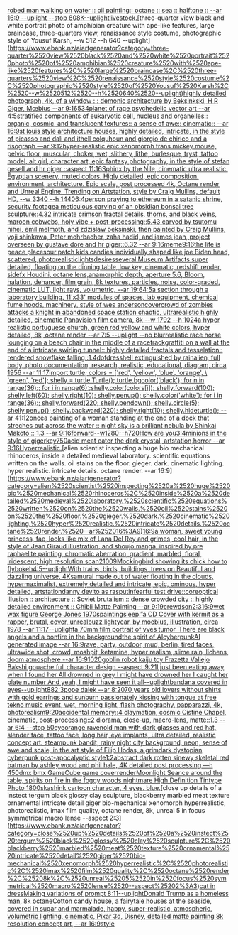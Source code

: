 [robed man walking on water :: oil painting:: octane :: sea :: halftone :: --ar 16:9 --uplight --stop 80](https://www.ebank.nz/aiartgenerator?category=robed%2520man%2520walking%2520on%2520water%2520%3A%3A%2520oil%2520painting%3A%3A%2520octane%2520%3A%3A%2520sea%2520%3A%3A%2520halftone%2520%3A%3A%2520--ar%252016%3A9%2520--uplight%2520--stop%252080)[8K](https://www.ebank.nz/aiartgenerator?category=8K)[--uplight](https://www.ebank.nz/aiartgenerator?category=--uplight)[livestock.](https://www.ebank.nz/aiartgenerator?category=livestock.)[three-quarter view black and white portrait photo of amphibian creature with ape-like features, large braincase, three-quarters view, renaissance style costume, photographic style of Yousuf Karsh, --w 512 --h 640 --uplight](https://www.ebank.nz/aiartgenerator?category=three-quarter%2520view%2520black%2520and%2520white%2520portrait%2520photo%2520of%2520amphibian%2520creature%2520with%2520ape-like%2520features%2C%2520large%2520braincase%2C%2520three-quarters%2520view%2C%2520renaissance%2520style%2520costume%2C%2520photographic%2520style%2520of%2520Yousuf%2520Karsh%2C%2520--w%2520512%2520--h%2520640%2520--uplight)[highly detailed photograph, 4k, of a window : : demonic architecture by Beksinkski, H R Giger, Mœbius --ar 9:16](https://www.ebank.nz/aiartgenerator?category=highly%2520detailed%2520photograph%2C%25204k%2C%2520of%2520a%2520window%2520%3A%2520%3A%2520demonic%2520architecture%2520by%2520Beksinkski%2C%2520H%2520R%2520Giger%2C%2520M%C5%93bius%2520--ar%25209%3A16)[534](https://www.ebank.nz/aiartgenerator?category=534)[planet of rage psychedelic vector art --ar 4:5](https://www.ebank.nz/aiartgenerator?category=planet%2520of%2520rage%2520psychedelic%2520vector%2520art%2520--ar%25204%3A5)[stratified components of eukaryotic cell, nucleus and organelles:: organic, cosmic, and translucent textures:: a sense of awe:: cinematic:: --ar 16:9](https://www.ebank.nz/aiartgenerator?category=stratified%2520components%2520of%2520eukaryotic%2520cell%2C%2520nucleus%2520and%2520organelles%3A%3A%2520organic%2C%2520cosmic%2C%2520and%2520translucent%2520textures%3A%3A%2520a%2520sense%2520of%2520awe%3A%3A%2520cinematic%3A%3A%2520--ar%252016%3A9)[st louis style architecture houses, highly detailed, intricate, in the style of picasso and dali and ithell colquhoun and giorgio de chirico and a risograph —ar 9:12](https://www.ebank.nz/aiartgenerator?category=st%2520louis%2520style%2520architecture%2520houses%2C%2520highly%2520detailed%2C%2520intricate%2C%2520in%2520the%2520style%2520of%2520picasso%2520and%2520dali%2520and%2520ithell%2520colquhoun%2520and%2520giorgio%2520de%2520chirico%2520and%2520a%2520risograph%2520%E2%80%94ar%25209%3A12)[hyper-realistic epic xenomorph trans  mickey mouse, pelvic floor, muscular, choker, wet, slithery, lithe, burlesque, tryst, tattoo model, alt girl, character art, epic fantasy photography, in the style of stefan gesell and hr giger ::aspect 11:16](https://www.ebank.nz/aiartgenerator?category=hyper-realistic%2520epic%2520xenomorph%2520trans%2520%2520mickey%2520mouse%2C%2520pelvic%2520floor%2C%2520muscular%2C%2520choker%2C%2520wet%2C%2520slithery%2C%2520lithe%2C%2520burlesque%2C%2520tryst%2C%2520tattoo%2520model%2C%2520alt%2520girl%2C%2520character%2520art%2C%2520epic%2520fantasy%2520photography%2C%2520in%2520the%2520style%2520of%2520stefan%2520gesell%2520and%2520hr%2520giger%2520%3A%3Aaspect%252011%3A16)[Sphinx by the Nile, cinematic ultra realistic. Egyptian scenery, muted colors. Higly detailed, epic composition. environment, architecture. Epic scale, post processed 4k, Octane render and Unreal Engine. Trending on Artstation, style by Craig Mullins, default HD, --w 3340 --h 1440](https://www.ebank.nz/aiartgenerator?category=Sphinx%2520by%2520the%2520Nile%2C%2520cinematic%2520ultra%2520realistic.%2520Egyptian%2520scenery%2C%2520muted%2520colors.%2520Higly%2520detailed%2C%2520epic%2520composition.%2520environment%2C%2520architecture.%2520Epic%2520scale%2C%2520post%2520processed%25204k%2C%2520Octane%2520render%2520and%2520Unreal%2520Engine.%2520Trending%2520on%2520Artstation%2C%2520style%2520by%2520Craig%2520Mullins%2C%2520default%2520HD%2C%2520--w%25203340%2520--h%25201440)[6:4](https://www.ebank.nz/aiartgenerator?category=6%3A4)[person praying to ethereum in a satanic shrine, security footage](https://www.ebank.nz/aiartgenerator?category=person%2520praying%2520to%2520ethereum%2520in%2520a%2520satanic%2520shrine%2C%2520security%2520footage)[a meticulous carving of an obsidian bonsai tree sculpture::4.32 intricate crimson fractal details, thorns, and black veins, maroon cobwebs, holy vibe + post-processing::5.43  carved by tsutomu nihei, emil melmoth, and zdzislaw beksinski, then painted by Craig Mullins, yoji shinkawa, Peter mohrbacher, zaha hadid, and james jean, project overseen by gustave dore and hr giger::6.32  --ar 9:16](https://www.ebank.nz/aiartgenerator?category=a%2520meticulous%2520carving%2520of%2520an%2520obsidian%2520bonsai%2520tree%2520sculpture%3A%3A4.32%2520intricate%2520crimson%2520fractal%2520details%2C%2520thorns%2C%2520and%2520black%2520veins%2C%2520maroon%2520cobwebs%2C%2520holy%2520vibe%2520%2B%2520post-processing%3A%3A5.43%2520%2520carved%2520by%2520tsutomu%2520nihei%2C%2520emil%2520melmoth%2C%2520and%2520zdzislaw%2520beksinski%2C%2520then%2520painted%2520by%2520Craig%2520Mullins%2C%2520yoji%2520shinkawa%2C%2520Peter%2520mohrbacher%2C%2520zaha%2520hadid%2C%2520and%2520james%2520jean%2C%2520project%2520overseen%2520by%2520gustave%2520dore%2520and%2520hr%2520giger%3A%3A6.32%2520%2520--ar%25209%3A16)[meme](https://www.ebank.nz/aiartgenerator?category=meme)[9:16](https://www.ebank.nz/aiartgenerator?category=9%3A16)[the life is peace place](https://www.ebank.nz/aiartgenerator?category=the%2520life%2520is%2520peace%2520place)[sour patch kids candies individually shaped like joe  Biden head, scattered, photorealistic](https://www.ebank.nz/aiartgenerator?category=sour%2520patch%2520kids%2520candies%2520individually%2520shaped%2520like%2520joe%2520%2520Biden%2520head%2C%2520scattered%2C%2520photorealistic)[lights](https://www.ebank.nz/aiartgenerator?category=lights)[desires](https://www.ebank.nz/aiartgenerator?category=desires)[several Museum Artifacts  super detailed, floating on the dinning table, low key, cinematic, redshift render, sidefx Houdini, octane lens,anamorphic depth, aperture 5.6, Bloom, halation, dehancer, film grain, 8k textures, particles, noise, color-graded, cinematic LUT, light rays, volumetric, --ar 19:6](https://www.ebank.nz/aiartgenerator?category=several%2520Museum%2520Artifacts%2520%2520super%2520detailed%2C%2520floating%2520on%2520the%2520dinning%2520table%2C%2520low%2520key%2C%2520cinematic%2C%2520redshift%2520render%2C%2520sidefx%2520Houdini%2C%2520octane%2520lens%2Canamorphic%2520depth%2C%2520aperture%25205.6%2C%2520Bloom%2C%2520halation%2C%2520dehancer%2C%2520film%2520grain%2C%25208k%2520textures%2C%2520particles%2C%2520noise%2C%2520color-graded%2C%2520cinematic%2520LUT%2C%2520light%2520rays%2C%2520volumetric%2C%2520--ar%252019%3A6)[4:5](https://www.ebank.nz/aiartgenerator?category=4%3A5)[a section through a laboratory building, 11'x33' modules of spaces, lab equipment, chemical fume hoods, machinery, style of wes anderson](https://www.ebank.nz/aiartgenerator?category=a%2520section%2520through%2520a%2520laboratory%2520building%2C%252011%27x33%27%2520modules%2520of%2520spaces%2C%2520lab%2520equipment%2C%2520chemical%2520fume%2520hoods%2C%2520machinery%2C%2520style%2520of%2520wes%2520anderson)[cover](https://www.ebank.nz/aiartgenerator?category=cover)[crowd of zombies attacks a knight in abandoned space station chaotic, ultrarealistic highly detailed, cinematic Panavision film camera, 8k --w 1792 --h 1024](https://www.ebank.nz/aiartgenerator?category=crowd%2520of%2520zombies%2520attacks%2520a%2520knight%2520in%2520abandoned%2520space%2520station%2520chaotic%2C%2520ultrarealistic%2520highly%2520detailed%2C%2520cinematic%2520Panavision%2520film%2520camera%2C%25208k%2520--w%25201792%2520--h%25201024)[a hyper realistic portuguese church, green red yellow and white colors, hyper detailed, 8k, octane render --ar 7:5 --uplight --no blur](https://www.ebank.nz/aiartgenerator?category=a%2520hyper%2520realistic%2520portuguese%2520church%2C%2520green%2520red%2520yellow%2520and%2520white%2520colors%2C%2520hyper%2520detailed%2C%25208k%2C%2520octane%2520render%2520--ar%25207%3A5%2520--uplight%2520--no%2520blur)[realistic race horse lounging on a beach chair in the middle of a racetrack](https://www.ebank.nz/aiartgenerator?category=realistic%2520race%2520horse%2520lounging%2520on%2520a%2520beach%2520chair%2520in%2520the%2520middle%2520of%2520a%2520racetrack)[graffiti on a wall at the end of a intricate swirling tunnel:: highly detailed fractals and tesselation:: rendered snowflake falling::1.4](https://www.ebank.nz/aiartgenerator?category=graffiti%2520on%2520a%2520wall%2520at%2520the%2520end%2520of%2520a%2520intricate%2520swirling%2520tunnel%3A%3A%2520highly%2520detailed%2520fractals%2520and%2520tesselation%3A%3A%2520rendered%2520snowflake%2520falling%3A%3A1.4)[dof](https://www.ebank.nz/aiartgenerator?category=dof)[dress](https://www.ebank.nz/aiartgenerator?category=dress)[hell extinguished by rain](https://www.ebank.nz/aiartgenerator?category=hell%2520extinguished%2520by%2520rain)[alien, full body, photo documentation, research, realistic, educational, diagram, circa 1956 --ar 11:17](https://www.ebank.nz/aiartgenerator?category=alien%2C%2520full%2520body%2C%2520photo%2520documentation%2C%2520research%2C%2520realistic%2C%2520educational%2C%2520diagram%2C%2520circa%25201956%2520--ar%252011%3A17)[import turtle; colors = ['red', 'yellow', 'blue', 'orange', \ 'green', 'red']; shelly = turtle.Turtle(); turtle.bgcolor('black'); for n in range(36):; for i in range(6):;shelly.color(colors[i]); shelly.forward(100); shelly.left(60); shelly.right(10); shelly.penup(); shelly.color('white'); for i in range(36):; shelly.forward(220; shelly.pendown(); shelly.circle(5); shelly.penup(); shelly.backward(220); shelly.right(10); shelly.hideturtle(); --ar 41:12](https://www.ebank.nz/aiartgenerator?category=import%2520turtle%3B%2520colors%2520%3D%2520%5B%27red%27%2C%2520%27yellow%27%2C%2520%27blue%27%2C%2520%27orange%27%2C%2520%5C%2520%27green%27%2C%2520%27red%27%5D%3B%2520shelly%2520%3D%2520turtle.Turtle%28%29%3B%2520turtle.bgcolor%28%27black%27%29%3B%2520for%2520n%2520in%2520range%2836%29%3A%3B%2520for%2520i%2520in%2520range%286%29%3A%3Bshelly.color%28colors%5Bi%5D%29%3B%2520shelly.forward%28100%29%3B%2520shelly.left%2860%29%3B%2520shelly.right%2810%29%3B%2520shelly.penup%28%29%3B%2520shelly.color%28%27white%27%29%3B%2520for%2520i%2520in%2520range%2836%29%3A%3B%2520shelly.forward%28220%3B%2520shelly.pendown%28%29%3B%2520shelly.circle%285%29%3B%2520shelly.penup%28%29%3B%2520shelly.backward%28220%29%3B%2520shelly.right%2810%29%3B%2520shelly.hideturtle%28%29%3B%2520--ar%252041%3A12)[once](https://www.ebank.nz/aiartgenerator?category=once)[a painting of a woman standing at the end of a dock that streches out across the water :: night sky is a brilliant nebula by Shinkai Makoto :: 1.3 --ar 9:16](https://www.ebank.nz/aiartgenerator?category=a%2520painting%2520of%2520a%2520woman%2520standing%2520at%2520the%2520end%2520of%2520a%2520dock%2520that%2520streches%2520out%2520across%2520the%2520water%2520%3A%3A%2520night%2520sky%2520is%2520a%2520brilliant%2520nebula%2520by%2520Shinkai%2520Makoto%2520%3A%3A%25201.3%2520--ar%25209%3A16)[forward--w1280--h720](https://www.ebank.nz/aiartgenerator?category=forward--w1280--h720)[How are you](https://www.ebank.nz/aiartgenerator?category=How%2520are%2520you)[3:4](https://www.ebank.nz/aiartgenerator?category=3%3A4)[minions in the style of giger](https://www.ebank.nz/aiartgenerator?category=minions%2520in%2520the%2520style%2520of%2520giger)[key](https://www.ebank.nz/aiartgenerator?category=key)[750](https://www.ebank.nz/aiartgenerator?category=750)[acid meat eater the dark crystal, artstation,horror --ar 9:16](https://www.ebank.nz/aiartgenerator?category=acid%2520meat%2520eater%2520the%2520dark%2520crystal%2C%2520artstation%2Chorror%2520--ar%25209%3A16)[Hyperrealistic.](https://www.ebank.nz/aiartgenerator?category=Hyperrealistic.)[alien scientist inspecting a huge bio mechanical rhinoceros, inside a detailed medieval laboratory. scientific equations written on the walls. oil stains on the floor. gieger. dark. cinematic lighting. hyper realistic. intricate details. octane render. --ar 16:9](https://www.ebank.nz/aiartgenerator?category=alien%2520scientist%2520inspecting%2520a%2520huge%2520bio%2520mechanical%2520rhinoceros%2C%2520inside%2520a%2520detailed%2520medieval%2520laboratory.%2520scientific%2520equations%2520written%2520on%2520the%2520walls.%2520oil%2520stains%2520on%2520the%2520floor.%2520gieger.%2520dark.%2520cinematic%2520lighting.%2520hyper%2520realistic.%2520intricate%2520details.%2520octane%2520render.%2520--ar%252016%3A9)[16:9](https://www.ebank.nz/aiartgenerator?category=16%3A9)[a woman, sweet young princess, fae, looks like mix of Lana Del Rey and grimes, cool hair, in the style of Jean Giraud illustration, and shoujo manga, inspired by pre raphaelite painting, chromatic aberration, gradient, marbled, floral, iridescent, high resolution scan](https://www.ebank.nz/aiartgenerator?category=a%2520woman%2C%2520sweet%2520young%2520princess%2C%2520fae%2C%2520looks%2520like%2520mix%2520of%2520Lana%2520Del%2520Rey%2520and%2520grimes%2C%2520cool%2520hair%2C%2520in%2520the%2520style%2520of%2520Jean%2520Giraud%2520illustration%2C%2520and%2520shoujo%2520manga%2C%2520inspired%2520by%2520pre%2520raphaelite%2520painting%2C%2520chromatic%2520aberration%2C%2520gradient%2C%2520marbled%2C%2520floral%2C%2520iridescent%2C%2520high%2520resolution%2520scan)[21009](https://www.ebank.nz/aiartgenerator?category=21009)[Mockingbird showing its chick how to fly](https://www.ebank.nz/aiartgenerator?category=Mockingbird%2520showing%2520its%2520chick%2520how%2520to%2520fly)[bokeh](https://www.ebank.nz/aiartgenerator?category=bokeh)[4:5](https://www.ebank.nz/aiartgenerator?category=4%3A5)[--uplight](https://www.ebank.nz/aiartgenerator?category=--uplight)[With trains, birds, buildings, trees on Beautiful and dazzling universe, 4K](https://www.ebank.nz/aiartgenerator?category=With%2520trains%2C%2520birds%2C%2520buildings%2C%2520trees%2520on%2520Beautiful%2520and%2520dazzling%2520universe%2C%25204K)[samurai made out of water floating in the clouds, hypermaximalist, extremely detailed and intricate, epic, ominous, hyper detailed, artstation](https://www.ebank.nz/aiartgenerator?category=samurai%2520made%2520out%2520of%2520water%2520floating%2520in%2520the%2520clouds%2C%2520hypermaximalist%2C%2520extremely%2520detailed%2520and%2520intricate%2C%2520epic%2C%2520ominous%2C%2520hyper%2520detailed%2C%2520artstation)[danny devito as rasputin](https://www.ebank.nz/aiartgenerator?category=danny%2520devito%2520as%2520rasputin)[fearful test drive::](https://www.ebank.nz/aiartgenerator?category=fearful%2520test%2520drive%3A%3A)[core](https://www.ebank.nz/aiartgenerator?category=core)[optical illusion ::  architecture :: Soviet brutalism :: dense crowded city :: highly detailed environment :: Ghibli Matte Painting --ar 9:19](https://www.ebank.nz/aiartgenerator?category=optical%2520illusion%2520%3A%3A%2520%2520architecture%2520%3A%3A%2520Soviet%2520brutalism%2520%3A%3A%2520dense%2520crowded%2520city%2520%3A%3A%2520highly%2520detailed%2520environment%2520%3A%3A%2520Ghibli%2520Matte%2520Painting%2520--ar%25209%3A19)[crewdson](https://www.ebank.nz/aiartgenerator?category=crewdson)[2:3](https://www.ebank.nz/aiartgenerator?category=2%3A3)[16:9](https://www.ebank.nz/aiartgenerator?category=16%3A9)[wet wax figure George Jones 1970s](https://www.ebank.nz/aiartgenerator?category=wet%2520wax%2520figure%2520George%2520Jones%25201970s)[painting](https://www.ebank.nz/aiartgenerator?category=painting)[sleep.”](https://www.ebank.nz/aiartgenerator?category=sleep.%E2%80%9D)[a CD Cover with kermit as a rapper, brutal, cover, unreal](https://www.ebank.nz/aiartgenerator?category=a%2520CD%2520Cover%2520with%2520kermit%2520as%2520a%2520rapper%2C%2520brutal%2C%2520cover%2C%2520unreal)[buzz lightyear, by moebius, illustration, circa 1978 --ar 11:17](https://www.ebank.nz/aiartgenerator?category=buzz%2520lightyear%2C%2520by%2520moebius%2C%2520illustration%2C%2520circa%25201978%2520--ar%252011%3A17)[--uplight](https://www.ebank.nz/aiartgenerator?category=--uplight)[a 70mm film portrait of yves tumor. There are black angels and a bonfire in the background](https://www.ebank.nz/aiartgenerator?category=a%252070mm%2520film%2520portrait%2520of%2520yves%2520tumor.%2520There%2520are%2520black%2520angels%2520and%2520a%2520bonfire%2520in%2520the%2520background)[the spirit of AI](https://www.ebank.nz/aiartgenerator?category=the%2520spirit%2520of%2520AI)[cyberpunk](https://www.ebank.nz/aiartgenerator?category=cyberpunk)[AI generated image --ar 16:9](https://www.ebank.nz/aiartgenerator?category=AI%2520generated%2520image%2520--ar%252016%3A9)[rave, party, outdoor, mud, berlin, tired faces, ultrawide shot, crowd, moshpit, ketamine, hyper realism, slime rain, lichens, doom atmosphere --ar 16:9](https://www.ebank.nz/aiartgenerator?category=rave%2C%2520party%2C%2520outdoor%2C%2520mud%2C%2520berlin%2C%2520tired%2520faces%2C%2520ultrawide%2520shot%2C%2520crowd%2C%2520moshpit%2C%2520ketamine%2C%2520hyper%2520realism%2C%2520slime%2520rain%2C%2520lichens%2C%2520doom%2520atmosphere%2520--ar%252016%3A9)[1020](https://www.ebank.nz/aiartgenerator?category=1020)[goblin robot kaiju toy Frazetta Vallejo Bakshi gouache full character design --aspect 9:21](https://www.ebank.nz/aiartgenerator?category=goblin%2520robot%2520kaiju%2520toy%2520Frazetta%2520Vallejo%2520Bakshi%2520gouache%2520full%2520character%2520design%2520--aspect%25209%3A21)[I just been eating away when I found her All drowned in grey I might have drowned her I caught her plate number And yeah, I might have seen it all](https://www.ebank.nz/aiartgenerator?category=I%2520just%2520been%2520eating%2520away%2520when%2520I%2520found%2520her%2520All%2520drowned%2520in%2520grey%2520I%2520might%2520have%2520drowned%2520her%2520I%2520caught%2520her%2520plate%2520number%2520And%2520yeah%2C%2520I%2520might%2520have%2520seen%2520it%2520all)[--uplight](https://www.ebank.nz/aiartgenerator?category=--uplight)[bandana covered in eyes](https://www.ebank.nz/aiartgenerator?category=bandana%2520covered%2520in%2520eyes)[--uplight](https://www.ebank.nz/aiartgenerator?category=--uplight)[88](https://www.ebank.nz/aiartgenerator?category=88)[2:3](https://www.ebank.nz/aiartgenerator?category=2%3A3)[pope dalek --ar 8:20](https://www.ebank.nz/aiartgenerator?category=pope%2520dalek%2520--ar%25208%3A20)[70 years old lovers without shirts with gold earrings and sunburn passionately kissing with tongue at free tekno music event, wet, morning light, flash photography, papparazzi, 4k, photorealism](https://www.ebank.nz/aiartgenerator?category=70%2520years%2520old%2520lovers%2520without%2520shirts%2520with%2520gold%2520earrings%2520and%2520sunburn%2520passionately%2520kissing%2520with%2520tongue%2520at%2520free%2520tekno%2520music%2520event%2C%2520wet%2C%2520morning%2520light%2C%2520flash%2520photography%2C%2520papparazzi%2C%25204k%2C%2520photorealism)[9:20](https://www.ebank.nz/aiartgenerator?category=9%3A20)[accidental memory::4 claymation, cosmic Cistine Chapel, cinematic, post-processing::2 diorama, close-up, macro-lens, matte::1.3 --ar 6:4 --stop 50](https://www.ebank.nz/aiartgenerator?category=accidental%2520memory%3A%3A4%2520claymation%2C%2520cosmic%2520Cistine%2520Chapel%2C%2520cinematic%2C%2520post-processing%3A%3A2%2520diorama%2C%2520close-up%2C%2520macro-lens%2C%2520matte%3A%3A1.3%2520--ar%25206%3A4%2520--stop%252050)[eye](https://www.ebank.nz/aiartgenerator?category=eye)[orange raven](https://www.ebank.nz/aiartgenerator?category=orange%2520raven)[old man with dark glasses and red hat, slender face, tattoo face, long hair, eye implants, ultra detailed, realistic concept art. steampunk bandit, rainy night city background, neon, sense of awe and scale, in the art style of Filip Hodas, a grimdark dystopian cyberpunk post-apocalyptic style](https://www.ebank.nz/aiartgenerator?category=old%2520man%2520with%2520dark%2520glasses%2520and%2520red%2520hat%2C%2520slender%2520face%2C%2520tattoo%2520face%2C%2520long%2520hair%2C%2520eye%2520implants%2C%2520ultra%2520detailed%2C%2520realistic%2520concept%2520art.%2520steampunk%2520bandit%2C%2520rainy%2520night%2520city%2520background%2C%2520neon%2C%2520sense%2520of%2520awe%2520and%2520scale%2C%2520in%2520the%2520art%2520style%2520of%2520Filip%2520Hodas%2C%2520a%2520grimdark%2520dystopian%2520cyberpunk%2520post-apocalyptic%2520style)[1:2](https://www.ebank.nz/aiartgenerator?category=1%3A2)[abstract dark rotten sinewy skeletal red batman by ashley wood and phil hale, 4K detailed post processing —h 450](https://www.ebank.nz/aiartgenerator?category=abstract%2520dark%2520rotten%2520sinewy%2520skeletal%2520red%2520batman%2520by%2520ashley%2520wood%2520and%2520phil%2520hale%2C%25204K%2520detailed%2520post%2520processing%2520%E2%80%94h%2520450)[dmx bmx GameCube game cover](https://www.ebank.nz/aiartgenerator?category=dmx%2520bmx%2520GameCube%2520game%2520cover)[render](https://www.ebank.nz/aiartgenerator?category=render)[Moonlight Seance around the table, spirits on fire in the foggy woods nightmare High Definition Tintype Photo 1800s](https://www.ebank.nz/aiartgenerator?category=Moonlight%2520Seance%2520around%2520the%2520table%2C%2520spirits%2520on%2520fire%2520in%2520the%2520foggy%2520woods%2520nightmare%2520High%2520Definition%2520Tintype%2520Photo%25201800s)[kashink cartoon character, 4 eyes. blue.](https://www.ebank.nz/aiartgenerator?category=kashink%2520cartoon%2520character%2C%25204%2520eyes.%2520blue.)[close up details of a instect tergum black glossy clay sculpture, blackberry marbled meat texture ornamental intricate detail giger bio-mechanical xenomorph hyperrealistic, photorealistic, imax film quality, octane render, 8k, unreal 5 in focus symmetrical macro lense --aspect 2:3](https://www.ebank.nz/aiartgenerator?category=close%2520up%2520details%2520of%2520a%2520instect%2520tergum%2520black%2520glossy%2520clay%2520sculpture%2C%2520blackberry%2520marbled%2520meat%2520texture%2520ornamental%2520intricate%2520detail%2520giger%2520bio-mechanical%2520xenomorph%2520hyperrealistic%2C%2520photorealistic%2C%2520imax%2520film%2520quality%2C%2520octane%2520render%2C%25208k%2C%2520unreal%25205%2520in%2520focus%2520symmetrical%2520macro%2520lense%2520--aspect%25202%3A3)[cat in dress](https://www.ebank.nz/aiartgenerator?category=cat%2520in%2520dress)[Making variations of prompt 8:11](https://www.ebank.nz/aiartgenerator?category=Making%2520variations%2520of%2520prompt%25208%3A11)[--uplight](https://www.ebank.nz/aiartgenerator?category=--uplight)[Donald Trump as a homeless man, 8k octane](https://www.ebank.nz/aiartgenerator?category=Donald%2520Trump%2520as%2520a%2520homeless%2520man%2C%25208k%2520octane)[Cotton candy house, a fairytale houses at the seaside, covered in sugar and marmalade, happy, super-realistic, atmospheric, volumetric lighting, cinematic, Pixar 3d, Disney, detailed matte painting 8k resolution concept art, --ar 16:9](https://www.ebank.nz/aiartgenerator?category=Cotton%2520candy%2520house%2C%2520a%2520fairytale%2520houses%2520at%2520the%2520seaside%2C%2520covered%2520in%2520sugar%2520and%2520marmalade%2C%2520happy%2C%2520super-realistic%2C%2520atmospheric%2C%2520volumetric%2520lighting%2C%2520cinematic%2C%2520Pixar%25203d%2C%2520Disney%2C%2520detailed%2520matte%2520painting%25208k%2520resolution%2520concept%2520art%2C%2520--ar%252016%3A9)[style](https://www.ebank.nz/aiartgenerator?category=style)
